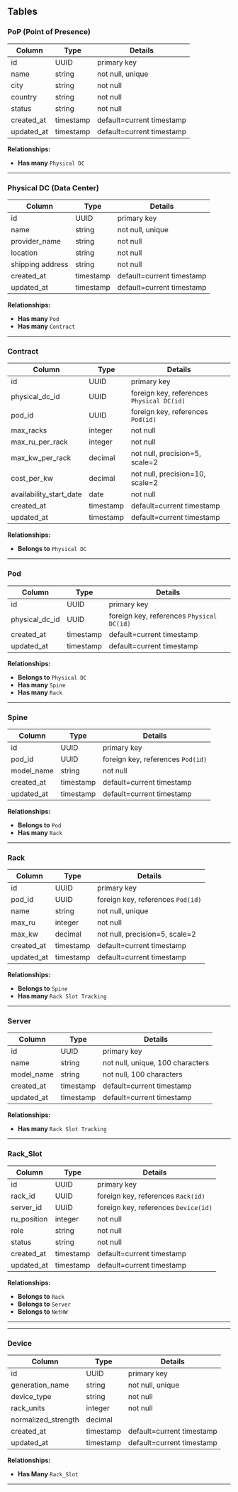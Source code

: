 ## Tables

### PoP (Point of Presence)

| Column     | Type      | Details                      |
|------------|-----------|------------------------------|
| id         | UUID      | primary key                   |
| name       | string    | not null, unique              |
| city       | string    | not null                      |
| country    | string    | not null                      |
| status     | string    | not null                      |
| created_at | timestamp | default=current timestamp     |
| updated_at | timestamp | default=current timestamp     |

**Relationships:**
- **Has many** `Physical DC`

---

### Physical DC (Data Center)

| Column        | Type      | Details                      |
|---------------|-----------|------------------------------|
| id            | UUID      | primary key                   |
| name          | string    | not null, unique              |
| provider_name | string    | not null                      |
| location      | string    | not null                      |
| shipping address     | string    | not null                      |
| created_at    | timestamp | default=current timestamp     |
| updated_at    | timestamp | default=current timestamp     |

**Relationships:**
- **Has many** `Pod`
- **Has many** `Contract`

---

### Contract

| Column                  | Type      | Details                        |
|-------------------------|-----------|--------------------------------|
| id                      | UUID      | primary key                    |
| physical_dc_id          | UUID      | foreign key, references `Physical DC(id)` |
| pod_id                  | UUID      | foreign key, references `Pod(id)`|
| max_racks               | integer   | not null                       |
| max_ru_per_rack         | integer   | not null                       |
| max_kw_per_rack         | decimal   | not null, precision=5, scale=2 |
| cost_per_kw             | decimal   | not null, precision=10, scale=2 |
| availability_start_date | date      | not null                       |
| created_at              | timestamp | default=current timestamp      |
| updated_at              | timestamp | default=current timestamp      |

**Relationships:**
- **Belongs to** `Physical DC`


---

### Pod

| Column     | Type      | Details                      |
|------------|-----------|------------------------------|
| id         | UUID      | primary key                   |
| physical_dc_id | UUID  | foreign key, references `Physical DC(id)` |
| created_at | timestamp | default=current timestamp     |
| updated_at | timestamp | default=current timestamp     |

**Relationships:**
- **Belongs to** `Physical DC`
- **Has many** `Spine`
- **Has many** `Rack`

---

### Spine

| Column      | Type      | Details                      |
|-------------|-----------|------------------------------|
| id          | UUID      | primary key                   |
| pod_id      | UUID      | foreign key, references `Pod(id)` |
| model_name  | string    | not null                      |
| created_at  | timestamp | default=current timestamp     |
| updated_at  | timestamp | default=current timestamp     |

**Relationships:**
- **Belongs to** `Pod`
- **Has many** `Rack`

---

### Rack

| Column    | Type      | Details                      |
|-----------|-----------|------------------------------|
| id        | UUID      | primary key                   |
| pod_id    | UUID      | foreign key, references `Pod(id)` |
| name      | string    | not null, unique              |
| max_ru    | integer   | not null                      |
| max_kw    | decimal   | not null, precision=5, scale=2 |
| created_at | timestamp | default=current timestamp     |
| updated_at | timestamp | default=current timestamp     |

**Relationships:**
- **Belongs to** `Spine`
- **Has many** `Rack Slot Tracking`

---

### Server

| Column      | Type      | Details                      |
|-------------|-----------|------------------------------|
| id          | UUID      | primary key                   |
| name        | string    | not null, unique, 100 characters |
| model_name  | string    | not null, 100 characters      |
| created_at  | timestamp | default=current timestamp     |
| updated_at  | timestamp | default=current timestamp     |

**Relationships:**
- **Has many** `Rack Slot Tracking`

---

### Rack_Slot

| Column      | Type      | Details                        |
|-------------|-----------|--------------------------------|
| id          | UUID      | primary key                    |
| rack_id     | UUID      | foreign key, references `Rack(id)` |
| server_id   | UUID      | foreign key, references `Device(id)` |
| ru_position | integer   | not null                       |
| role        | string    | not null                       |
 status       | string    | not null                       |
| created_at  | timestamp | default=current timestamp      |
| updated_at  | timestamp | default=current timestamp      |

**Relationships:**
- **Belongs to** `Rack`
- **Belongs to** `Server`
- **Belongs to** `NetHW`

---

---

### Device

| Column          | Type      | Details                        |
|-----------------|-----------|--------------------------------|
| id              | UUID      | primary key                    |
| generation_name | string    | not null, unique               |
| device_type     | string    | not null                       |
| rack_units      | integer   | not null                       |
| normalized_strength | decimal |                              |
| created_at      | timestamp | default=current timestamp      |
| updated_at      | timestamp | default=current timestamp      |

**Relationships:**
- **Has Many** `Rack_Slot`


---
